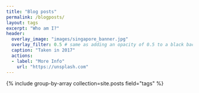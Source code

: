 ```yaml
---
title: "Blog posts"
permalink: /blogposts/
layout: tags
excerpt: "Who am I?"
header:
  overlay_image: "images/singapore_banner.jpg"
  overlay_filter: 0.5 # same as adding an opacity of 0.5 to a black background
  caption: "Taken in 2017"
  actions:
  - label: "More Info"
    url: "https://unsplash.com"
---
```

{% include group-by-array collection=site.posts field="tags" %}
<!---

{% for category in group_names %}
  {% assign posts = group_items[forloop.index0] %}
  <h2 id="{{ category | slugify }}" class="archive__subtitle">{{ tag }}</h2>
  {% for post in posts %}
    {% include archive-single.html %}
  {% endfor %}
{% endfor %}

-->

<!---
Below is the list of blog posts I've written, separated by categories.
{% for category in site.categories %}
  <h2 name="{{ category | first }}">{{ category | first }}</h2>
    {% for posts in category %}
      {% for post in posts %}
        {% include archive-single.html %}
      {% endfor %}
    {% endfor %}
{% endfor %}
--->
